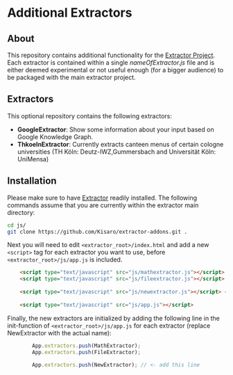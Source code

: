 # Additional Extractors

## About
This repository contains additional functionality for the [Extractor Project](https://github.com/Kisaro/extractor).
Each extractor is contained within a single _nameOfExtractor.js_ file and is either deemed experimental or not useful enough (for a bigger audience) to be packaged with the main extractor project.

## Extractors
This optional repository contains the following extractors:
- **GoogleExtractor**: Show some information about your input based on Google Knowledge Graph.
- **ThkoelnExtractor**: Currently extracts canteen menus of certain cologne universities (TH Köln: Deutz-IWZ,Gummersbach and Universität Köln: UniMensa)

## Installation
Please make sure to have [Extractor](https://github.com/Kisaro/extractor#installation) readily installed.
The following commands assume that you are currently within the extractor main directory:
```bash
cd js/
git clone https://github.com/Kisaro/extractor-addons.git .
```
Next you will need to edit ```<extractor_root>/index.html``` and add a new ```<script>``` tag for each extractor you want to use, before ```<extractor_root>/js/app.js``` is included.
```html
    <script type="text/javascript" src="js/mathextractor.js"></script>
    <script type="text/javascript" src="js/fileextractor.js"></script>
    
    <script type="text/javascript" src="js/newextractor.js"></script> <!-- <- add this line -->
    
    <script type="text/javascript" src="js/app.js"></script>
```
Finally, the new extractors are initialized by adding the following line in the init-function of ```<extractor_root>/js/app.js``` for each extractor (replace NewExtractor with the actual name):
```javascript
		App.extractors.push(MathExtractor);
		App.extractors.push(FileExtractor);
		
		App.extractors.push(NewExtractor); // <- add this line
```
